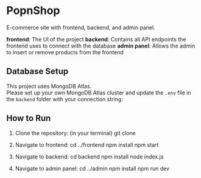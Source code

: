 # PopnShop
E-commerce site with frontend, backend, and admin panel.

**frontend**: The UI of the project
**backend**: Contains all API endpoints the frontend uses to connect with the database
**admin panel**: Allows the admin to insert or remove products from the frontend

## Database Setup
This project uses MongoDB Atlas.  
Please set up your own MongoDB Atlas cluster and update the `.env` file in the `backend` folder with your connection string:

## How to Run
1. Clone the repository:
    (in your terminal)
    git clone <your-repo-link>

2. Navigate to frontend:
    cd ../frontend
    npm install
    npm start
   
3. Navigate to backend:
    cd backend
    npm install
    node index.js

4. Navigate to admin panel:
    cd ../admin
    npm install
    npm run dev
